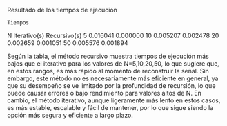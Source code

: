 Resultado de los tiempos de ejecución 


 	Tiempos
N	Iterativo(s)	Recursivo(s)
5	0.016041	0.000000
10	0.005207	0.002478
20	0.002659	0.001051
50	0.005576	0.001894

Según la tabla, el método recursivo muestra tiempos de ejecución más bajos que el iterativo para los valores de N=5,10,20,50, lo que sugiere que, en estos rangos, es más rápido al momento de reconstruir la señal. Sin embargo, este método no es necesariamente más eficiente en general, ya que su desempeño se ve limitado por la profundidad de recursión, lo que puede causar errores o bajo rendimiento para valores altos de N. En cambio, el método iterativo, aunque ligeramente más lento en estos casos, es más estable, escalable y fácil de mantener, por lo que sigue siendo la opción más segura y eficiente a largo plazo.
